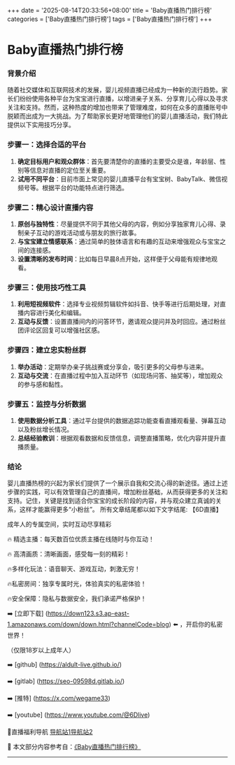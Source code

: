+++
date = '2025-08-14T20:33:56+08:00'
title = 'Baby直播热门排行榜'
categories = ['Baby直播热门排行榜']
tags = ['Baby直播热门排行榜']
+++

# Baby直播热门排行榜

### 背景介绍
随着社交媒体和互联网技术的发展，婴儿视频直播已经成为一种新的流行趋势。家长们纷纷使用各种平台为宝宝进行直播，以增进亲子关系、分享育儿心得以及寻求关注和支持。然而，这种热度的增加也带来了管理难度，如何在众多的直播账号中脱颖而出成为一大挑战。为了帮助家长更好地管理他们的婴儿直播活动，我们特此提供以下实用技巧分享。

### 步骤一：选择合适的平台
1. **确定目标用户和观众群体**：首先要清楚你的直播的主要受众是谁，年龄层、性别等信息对直播的定位至关重要。
2. **试用不同平台**：目前市面上常见的婴儿直播平台有宝宝树、BabyTalk、微信视频号等。根据平台的功能特点进行筛选。

### 步骤二：精心设计直播内容
1. **原创与独特性**：尽量提供不同于其他父母的内容，例如分享独家育儿心得、录制亲子互动的游戏活动或与朋友的旅行故事。
2. **与宝宝建立情感联系**：通过简单的肢体语言和有趣的互动来增强观众与宝宝之间的连接感。
3. **设置清晰的发布时间**：比如每日早晨8点开始，这样便于父母能有规律地观看。

### 步骤三：使用技巧性工具
1. **利用短视频软件**：选择专业视频剪辑软件如抖音、快手等进行后期处理，对直播内容进行美化和编辑。
2. **互动与反馈**：设置直播间内的问答环节，邀请观众提问并及时回应。通过粉丝团评论区回复可以增强社区感。

### 步骤四：建立忠实粉丝群
1. **举办活动**：定期举办亲子挑战赛或分享会，吸引更多的父母参与进来。
2. **互动与交流**：在直播过程中加入互动环节（如现场问答、抽奖等），增加观众的参与感和黏性。

### 步骤五：监控与分析数据
1. **使用数据分析工具**：通过平台提供的数据追踪功能查看直播观看量、弹幕互动以及粉丝增长情况。
2. **总结经验教训**：根据观看数据和反馈信息，调整直播策略，优化内容并提升直播质量。

### 结论
婴儿直播热榜的兴起为家长们提供了一个展示自我和交流心得的新途径。通过上述步骤的实践，可以有效管理自己的直播间，增加粉丝基础，从而获得更多的关注和支持。记住，关键是找到适合你宝宝的成长阶段的内容，并与观众建立真诚的关系，这样才能赢得更多“小粉丝”。
所有文章结尾都以如下文字结尾:
【6D直播】

 成年人的专属空间，实时互动尽享精彩

🔥 精选主播：每天数百位优质主播在线随时与你互动！

🔥 高清画质：清晰画面，感受每一刻的精彩！

🔥多样化玩法：语音聊天、游戏互动，刺激无穷！

🔥私密房间：独享专属时光，体验真实的私密体验！

🔥安全保障：隐私与数据安全，我们承诺严格保护！

➡️ [立即下载] (https://down123.s3.ap-east-1.amazonaws.com/down/down.html?channelCode=blog) ⬅️ ，开启你的私密世界！

 （仅限18岁以上成年人）

➡️ [github] (https://aldult-live.github.io/)

➡️ [gitlab] (https://seo-09598d.gitlab.io/)

➡️ [推特] (https://x.com/wegame33)

➡️ [youtube] (https://www.youtube.com/@6Dlive)

🔞直播福利导航   [导航站1](https://webstack-86085a.gitlab.io/)[导航站2](https://onlygit123-2.github.io/)

📘 本文部分内容参考自：[《Baby直播热门排行榜》](https://webstack-hugo-5.pages.dev/)

---
